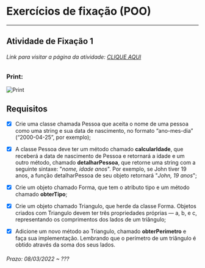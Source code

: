 # Exercícios de fixação (POO) 

---  

## Atividade de Fixação 1  

###### Link para visitar a página da atividade: [CLIQUE AQUI](https://giunossauro.github.io/iFood_Lets-Code_Sala-842/)

### Print:

![Print]()

## Requisitos

- [x] Crie uma classe chamada Pessoa que aceita o nome de uma pessoa como uma string e sua data de nascimento, no formato “ano-mes-dia” (“2000-04-25”, por exemplo);  

- [x] A classe Pessoa deve ter um método chamado __calcularIdade__, que receberá a data de nascimento de Pessoa e retornará a idade e um outro método, chamado __detalharPessoa__, que retorne uma string com a seguinte sintaxe: "_nome, idade anos_". Por exemplo, se John tiver 19 anos, a função detalharPessoa de seu objeto retornará "_John, 19 anos_";

- [x] Crie um objeto chamado Forma, que tem o atributo tipo e um método chamado __obterTipo__;  

- [x] Crie um objeto chamado Triangulo, que herde da classe Forma. Objetos criados com Triangulo devem ter três propriedades próprias — a, b, e c, representando os comprimentos dos lados de um triângulo;  

- [x] Adicione um novo método ao Triangulo, chamado __obterPerimetro__ e faça sua implementação. Lembrando que o perímetro de um triângulo é obtido através da soma dos seus lados.  

###### Prazo: 08/03/2022 ~ ???  
